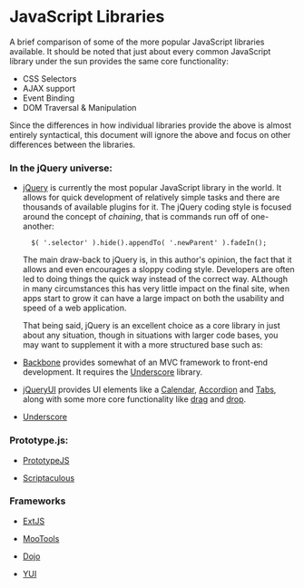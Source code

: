 # JavaScript Libraries

A brief comparison of some of the more popular JavaScript libraries available.  It should be noted that just about every common JavaScript library under the sun provides the same core functionality:

- CSS Selectors
- AJAX support
- Event Binding
- DOM Traversal & Manipulation

Since the differences in how individual libraries provide the above is almost entirely syntactical, this document will ignore the above and focus on other differences between the libraries.

### In the jQuery universe:

- [jQuery] is currently the most popular JavaScript library in the world.  It allows for quick development of relatively simple tasks and there are thousands of available plugins for it.  The jQuery coding style is focused around the concept of _chaining_, that is commands run off of one-another:
    
        $( '.selector' ).hide().appendTo( '.newParent' ).fadeIn();

  The main draw-back to jQuery is, in this author's opinion, the fact that it allows and even encourages a sloppy coding style.  Developers are often led to doing things the quick way instead of the correct way.  ALthough in many circumstances this has very little impact on the final site, when apps start to grow it can have a large impact on both the usability and speed of a web application.

  That being said, jQuery is an excellent choice as a core library in just about any situation, though in situations with larger code bases, you may want to supplement it with a more structured base such as:

- [Backbone] provides somewhat of an MVC framework to front-end development.  It requires the [Underscore] library.

- [jQueryUI] provides UI elements like a [Calendar][uidatepicker], [Accordion][uiaccordion] and [Tabs][uitabs], along with some more core functionality like [drag][uidraggable] and [drop][uidroppable].

- [Underscore]

### Prototype.js:

- [PrototypeJS]

- [Scriptaculous]

### Frameworks

- [ExtJS]

- [MooTools]

- [Dojo]

- [YUI]



[jQuery]:        http://www.jquery.com/
[jQueryUI]:      http://jqueryui.com/
[uidatepicker]:  http://jqueryui.com/demos/datepicker/
[uiaccordion]:   http://jqueryui.com/demos/accordion/
[uitabs]:        http://jqueryui.com/demos/tabs/
[uidraggable]:   http://jqueryui.com/demos/draggable/
[uidroppable]:   http://jqueryui.com/demos/droppable/
[Backbone]:      http://documentcloud.github.com/backbone/
[Underscore]:    http://documentcloud.github.com/underscore/
[PrototypeJS]:   http://prototypejs.org/
[Scriptaculous]: http://script.aculo.us/
[ExtJS]:         http://www.sencha.com/products/extjs/
[MooTools]:      http://mootools.net/
[Dojo]:          http://dojotoolkit.org/
[YUI]:           http://developer.yahoo.com/yui/